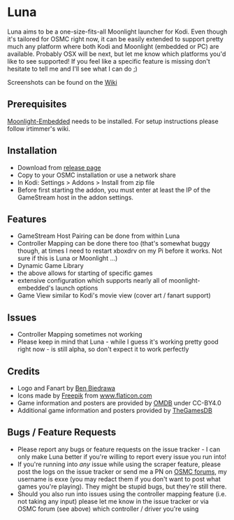# Luna
Luna aims to be a one-size-fits-all Moonlight launcher for Kodi. Even though it's tailored for OSMC right now, it can be easily extended to support pretty much any platform where both Kodi and Moonlight (embedded or PC) are available. Probably OSX will be next, but let me know which platforms you'd like to see supported! If you feel like a specific feature is missing don't hesitate to tell me and I'll see what I can do ;) 

Screenshots can be found on the [Wiki](https://github.com/wackerl91/luna/wiki)

## Prerequisites
[Moonlight-Embedded](https://github.com/irtimmer/moonlight-embedded) needs to be installed. For setup instructions please follow irtimmer's wiki.

## Installation
- Download from [release page](https://github.com/wackerl91/luna/releases)
- Copy to your OSMC installation or use a network share
- In Kodi: Settings > Addons > Install from zip file
- Before first starting the addon, you must enter at least the IP of the GameStream host in the addon settings. 

## Features
- GameStream Host Pairing can be done from within Luna
- Controller Mapping can be done there too (that's somewhat buggy though, at times I need to restart xboxdrv on my Pi before it works. Not sure if this is Luna or Moonlight ...)
- Dynamic Game Library
- the above allows for starting of specific games
- extensive configuration which supports nearly all of moonlight-embedded's launch options
- Game View similar to Kodi's movie view (cover art / fanart support)

## Issues
- Controller Mapping sometimes not working
- Please keep in mind that Luna - while I guess it's working pretty good right now - is still alpha, so don't expect it to work perfectly

## Credits
- Logo and Fanart by [Ben Biedrawa](http://sooulart.com)
- Icons made by [Freepik](http://www.flaticon.com/authors/freepik) from www.flaticon.com
- Game information and posters are provided by [OMDB](http://www.omdbapi.com) under CC-BY4.0
- Additional game information and posters provided by [TheGamesDB](http://thegamesdb.net)

## Bugs / Feature Requests
- Please report any bugs or feature requests on the issue tracker - I can only make Luna better if you're willing to report every issue you run into!
- If you're running into _any_ issue while using the scraper feature, please post the logs on the issue tracker or send me a PN on [OSMC forums](https://discourse.osmc.tv), my username is exxe (you may redact them if you don't want to post what games you're playing). They might be stupid bugs, but they're still there.
- Should you also run into issues using the controller mapping feature (i.e. not taking any input) please let me know in the issue tracker or via OSMC forum (see above) which controller / driver you're using
